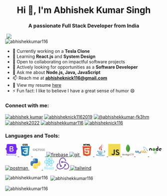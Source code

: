 <h1 align="center">Hi 👋, I'm Abhishek Kumar Singh</h1>
<h3 align="center">A passionate Full Stack Developer from India</h3>

<img width="500px"  align="right" src="https://github.com/abhishekkumar116/abhishekkumar116/assets/85789198/a88fba1f-6166-40c4-8da6-e10018df10b9">

<p align="left"> 
  <img src="https://komarev.com/ghpvc/?username=abhishekkumar116&label=Profile%20views&color=0e75b6&style=flat" alt="abhishekkumar116" /> 
</p>

- 🔭 Currently working on a **Tesla Clone**
- 🌱 Learning **React.js** and **System Design**
- 👯 Open to collaborating on impactful software projects  
- 🤝 Actively looking for opportunities as a **Software Developer**
- 💬 Ask me about **Node.js, Java, JavaScript**
- 📫 Reach me at **abhisheknick116@gmail.com**
- 📄 View my resume [here](https://drive.google.com/file/d/1PeEbJuYNGaJ4Y5_5zc2M5bMLvlPPrLwl/view?usp=drive_link)
- ⚡ Fun fact: I like to believe I have a great sense of humor 😄

<h3 align="left">Connect with me:</h3>
<p align="left">
<a href="" target="blank"><img align="center" src="https://raw.githubusercontent.com/rahuldkjain/github-profile-readme-generator/master/src/images/icons/Social/linked-in-alt.svg" alt="abhishek kumar" height="30" width="40" /></a>
<a href="https://instagram.com/abhisheknick1162019" target="blank"><img align="center" src="https://raw.githubusercontent.com/rahuldkjain/github-profile-readme-generator/master/src/images/icons/Social/instagram.svg" alt="abhisheknick1162019" height="30" width="40" /></a>
<a href="https://www.youtube.com/c/@abhishekkumar-fk3hm" target="blank"><img align="center" src="https://raw.githubusercontent.com/rahuldkjain/github-profile-readme-generator/master/src/images/icons/Social/youtube.svg" alt="@abhishekkumar-fk3hm" height="30" width="40" /></a>
<a href="https://www.codechef.com/users/abhishek2022" target="blank"><img align="center" src="https://cdn.jsdelivr.net/npm/simple-icons@3.1.0/icons/codechef.svg" alt="abhishek2022" height="30" width="40" /></a>
<a href="https://www.leetcode.com/abhishekkumar116" target="blank"><img align="center" src="https://raw.githubusercontent.com/rahuldkjain/github-profile-readme-generator/master/src/images/icons/Social/leet-code.svg" alt="abhishekkumar116" height="30" width="40" /></a>
<a href="https://auth.geeksforgeeks.org/user/abhisheknick116" target="blank"><img align="center" src="https://raw.githubusercontent.com/rahuldkjain/github-profile-readme-generator/master/src/images/icons/Social/geeks-for-geeks.svg" alt="abhisheknick116" height="30" width="40" /></a>
</p>

<h3 align="left">Languages and Tools:</h3>
<p align="left"> 
  <a href="https://getbootstrap.com" target="_blank" rel="noreferrer"> 
    <img src="https://raw.githubusercontent.com/devicons/devicon/master/icons/bootstrap/bootstrap-plain-wordmark.svg" alt="bootstrap" width="40" height="40"/> 
  </a> 
  <a href="https://www.w3schools.com/css/" target="_blank" rel="noreferrer"> 
    <img src="https://raw.githubusercontent.com/devicons/devicon/master/icons/css3/css3-original-wordmark.svg" alt="css3" width="40" height="40"/> 
  </a> 
  <a href="https://expressjs.com" target="_blank" rel="noreferrer"> 
    <img src="https://raw.githubusercontent.com/devicons/devicon/master/icons/express/express-original-wordmark.svg" alt="express" width="40" height="40"/> 
  </a> 
  <a href="https://firebase.google.com/" target="_blank" rel="noreferrer"> 
    <img src="https://www.vectorlogo.zone/logos/firebase/firebase-icon.svg" alt="firebase" width="40" height="40"/> 
  </a> 
  <a href="https://git-scm.com/" target="_blank" rel="noreferrer"> 
    <img src="https://www.vectorlogo.zone/logos/git-scm/git-scm-icon.svg" alt="git" width="40" height="40"/> 
  </a> 
  <a href="https://www.w3.org/html/" target="_blank" rel="noreferrer"> 
    <img src="https://raw.githubusercontent.com/devicons/devicon/master/icons/html5/html5-original-wordmark.svg" alt="html5" width="40" height="40"/> 
  </a> 
  <a href="https://www.java.com" target="_blank" rel="noreferrer"> 
    <img src="https://raw.githubusercontent.com/devicons/devicon/master/icons/java/java-original.svg" alt="java" width="40" height="40"/> 
  </a> 
  <a href="https://developer.mozilla.org/en-US/docs/Web/JavaScript" target="_blank" rel="noreferrer"> 
    <img src="https://raw.githubusercontent.com/devicons/devicon/master/icons/javascript/javascript-original.svg" alt="javascript" width="40" height="40"/> 
  </a> 
  <a href="https://www.mongodb.com/" target="_blank" rel="noreferrer"> 
    <img src="https://raw.githubusercontent.com/devicons/devicon/master/icons/mongodb/mongodb-original-wordmark.svg" alt="mongodb" width="40" height="40"/> 
  </a> 
  <a href="https://www.mysql.com/" target="_blank" rel="noreferrer"> 
    <img src="https://raw.githubusercontent.com/devicons/devicon/master/icons/mysql/mysql-original-wordmark.svg" alt="mysql" width="40" height="40"/> 
  </a> 
  <a href="https://nodejs.org" target="_blank" rel="noreferrer"> 
    <img src="https://raw.githubusercontent.com/devicons/devicon/master/icons/nodejs/nodejs-original-wordmark.svg" alt="nodejs" width="40" height="40"/> 
  </a> 
  <a href="https://postman.com" target="_blank" rel="noreferrer"> 
    <img src="https://www.vectorlogo.zone/logos/getpostman/getpostman-icon.svg" alt="postman" width="40" height="40"/> 
  </a> 
  <a href="https://www.python.org" target="_blank" rel="noreferrer"> 
    <img src="https://raw.githubusercontent.com/devicons/devicon/master/icons/python/python-original.svg" alt="python" width="40" height="40"/> 
  </a> 
  <a href="https://reactjs.org/" target="_blank" rel="noreferrer"> 
    <img src="https://raw.githubusercontent.com/devicons/devicon/master/icons/react/react-original-wordmark.svg" alt="react" width="40" height="40"/> 
  </a> 
  <a href="https://redux.js.org" target="_blank" rel="noreferrer"> 
    <img src="https://raw.githubusercontent.com/devicons/devicon/master/icons/redux/redux-original.svg" alt="redux" width="40" height="40"/> 
  </a> 
  <a href="https://tailwindcss.com/" target="_blank" rel="noreferrer"> 
    <img src="https://www.vectorlogo.zone/logos/tailwindcss/tailwindcss-icon.svg" alt="tailwind" width="40" height="40"/> 
  </a> 
</p>

<p>
  <img align="left" src="https://github-readme-stats.vercel.app/api/top-langs?username=abhishekkumar116&show_icons=true&locale=en&layout=compact" alt="abhishekkumar116" />
</p>

<p>&nbsp;
  <img align="center" src="https://github-readme-stats.vercel.app/api?username=abhishekkumar116&show_icons=true&locale=en" alt="abhishekkumar116" />
</p>

<p>
  <img align="center" src="https://github-readme-streak-stats.herokuapp.com/?user=abhishekkumar116&" alt="abhishekkumar116" />
</p>
